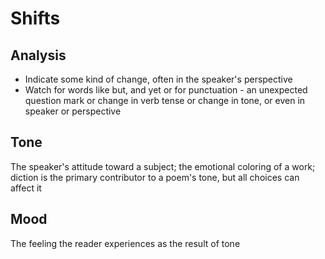# Shifts

## Analysis
- Indicate some kind of change, often in the speaker's perspective
- Watch for words like but, and yet or for punctuation - an unexpected question mark or change in verb tense or change in tone, or even in speaker or perspective

## Tone
The speaker's attitude toward a subject; the emotional coloring of a work; diction is the primary contributor to a poem's tone, but all choices can affect it

## Mood
The feeling the reader experiences as the result of tone
